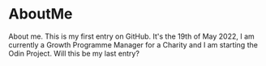 # AboutMe
About me.
This is my first entry on GitHub. It's the 19th of May 2022,
 I am currently a Growth Programme Manager for a Charity
and I am starting the Odin Project. Will this be my last entry?
